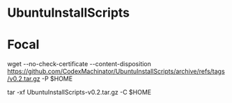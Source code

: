 # UbuntuInstallScripts

# Focal
wget --no-check-certificate --content-disposition https://github.com/CodexMachinator/UbuntuInstallScripts/archive/refs/tags/v0.2.tar.gz -P $HOME

tar -xf UbuntuInstallScripts-v0.2.tar.gz -C $HOME
